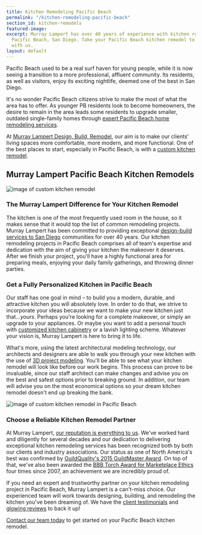 ```yaml
---
title: Kitchen Remodeling Pacific Beach
permalink: "/kitchen-remodeling-pacific-beach"
section_id: kitchen-remodels
featured-image: 
excerpt: Murray Lampert has over 40 years of experience with kitchen remodeling in
  Pacific Beach, San Diego. Take your Pacific Beach kitchen remodel to the next level
  with us.
layout: default
---
```


Pacific Beach used to be a real surf haven for young people, while it is now seeing a transition to a more professional, affluent community. Its residents, as well as visitors, enjoy its exciting nightlife, deemed one of the best in San Diego.

It's no wonder Pacific Beach citizens strive to make the most of what the area has to offer. As younger PB residents look to become homeowners, the desire to remain in the area leads some residents to upgrade smaller, outdated single-family homes through [expert Pacific Beach home remodeling services](/service-locations/pacific-beach-design-build-and-remodel-services/).

At [Murray Lampert Design, Build, Remodel](/), our aim is to make our clients' living spaces more comfortable, more modern, and more functional. One of the best places to start, especially in Pacific Beach, is with a [custom kitchen remodel](/san-diego-kitchen-remodeling-services).

## Murray Lampert Pacific Beach Kitchen Remodels

![image of custom kitchen remodel](/uploads/barthel-kitchen.jpg "Kitchen Remodeling in Pacific Beach")

### The Murray Lampert Difference for Your Kitchen Remodel

The kitchen is one of the most frequently used room in the house, so it makes sense that it would top the list of common remodeling projects. Murray Lampert has been committed to providing exceptional [design-build services to San Diego](/design-build-services-san-diego) communities for over 40 years. Our kitchen remodeling projects in Pacific Beach comprises all of team's expertise and dedication with the aim of giving your kitchen the makeover it deserves. After we finish your project, you'll have a highly functional area for preparing meals, enjoying your daily family gatherings, and throwing dinner parties.

### Get a Fully Personalized Kitchen in Pacific Beach

Our staff has one goal in mind – to build you a modern, durable, and attractive kitchen you will absolutely love. In order to do that, we strive to incorporate your ideas because we want to make your new kitchen just that..._yours_. Perhaps you're looking for a complete makeover, or simply an upgrade to your appliances. Or maybe you want to add a personal touch with [customized kitchen cabinetry](/san-diego-custom-cabinet-construction-services) or a lavish lighting scheme. Whatever your vision is, Murray Lampert is here to bring it to life.

What's more, using the latest architectural modeling technology, our architects and designers are able to walk you through your new kitchen with the use of [3D project modeling](/3d-architectural-rendering-services). You'll be able to see what your kitchen remodel will look like before our work begins. This process can prove to be invaluable, since our staff architect can make changes and advise you on the best and safest options prior to breaking ground. In addition, our team will advise you on the most economical options so your dream kitchen remodel doesn't end up breaking the bank.

![image of custom kitchen remodel in Pacific Beach](/uploads/lovett-kitchen-remodel-after.jpg "Pacific Beach Kitchen Remodel")

### Choose a Reliable Kitchen Remodel Partner

At Murray Lampert, [our reputation is everything to us](https://www.youtube.com/watch?v=RGn8ISNG-AY). We've worked hard and diligently for several decades and our dedication to delivering exceptional kitchen remodeling services has been recognized both by both our clients and industry associations. Our status as one of North America's best was confirmed by [GuildQuality's 2015 GuildMaster Award](/murray-lampert-recognized-among-north-americas-best/). On top of that, we've also been awarded the [BBB Torch Award for Marketplace Ethics](/another-better-business-bureau-torch-award/) four times since 2007, an achievement we are incredibly proud of.

If you need an expert and trustworthy partner on your kitchen remodeling project in Pacific Beach, Murray Lampert is a can't-miss choice. Our experienced team will work towards designing, building, and remodeling the kitchen you've been dreaming of. We have the [client testimonials](/testimonials) and [glowing reviews](/reviews) to back it up!

[Contact our team today](#quick-contact) to get started on your Pacific Beach kitchen remodel.
